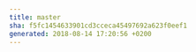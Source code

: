 ```yaml
---
title: master
sha: f5fc1454633901cd3cceca45497692a623f0eef1
generated: 2018-08-14 17:20:56 +0200
---
```

